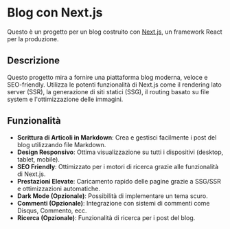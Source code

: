 # Blog con Next.js

Questo è un progetto per un blog costruito con [Next.js](https://nextjs.org/), un framework React per la produzione.

## Descrizione

Questo progetto mira a fornire una piattaforma blog moderna, veloce e SEO-friendly. Utilizza le potenti funzionalità di Next.js come il rendering lato server (SSR), la generazione di siti statici (SSG), il routing basato su file system e l'ottimizzazione delle immagini.

## Funzionalità

-   **Scrittura di Articoli in Markdown**: Crea e gestisci facilmente i post del blog utilizzando file Markdown.
-   **Design Responsivo**: Ottima visualizzazione su tutti i dispositivi (desktop, tablet, mobile).
-   **SEO Friendly**: Ottimizzato per i motori di ricerca grazie alle funzionalità di Next.js.
-   **Prestazioni Elevate**: Caricamento rapido delle pagine grazie a SSG/SSR e ottimizzazioni automatiche.
-   **Dark Mode (Opzionale)**: Possibilità di implementare un tema scuro.
-   **Commenti (Opzionale)**: Integrazione con sistemi di commenti come Disqus, Commento, ecc.
-   **Ricerca (Opzionale)**: Funzionalità di ricerca per i post del blog.
